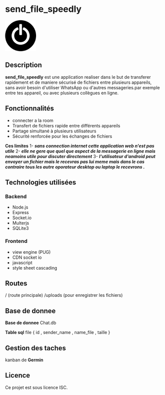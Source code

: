 # send_file_speedly

<img src="./public/power.png" alt="Texte alternatif" width="100" />

## Description

**send_file_speedly** est une application realiser dans le but de transferer rapidement et de maniere sécurisé de fichiers entre plusieurs appareils, sans avoir besoin d'utiliser WhatsApp ou d'autres messageries.par exemple entre tes appareil, ou avec plusieurs collègues en ligne.

## Fonctionnalités

- connecter a la room
- Transfert de fichiers rapide entre différents appareils
- Partage simultané à plusieurs utilisateurs
- Sécurité renforcée pour les échanges de fichiers

**Ces limites**
1- **_sans connection internet cette application web n'est pas utile_**
2- **_elle ne gere que quel que aspect de la messagerie en ligne mais neamoins utile pour discuter directement_**
3- **_l'utilisateur d'android peut envoyer un fichier mais le recevras pas lui meme mais dans le cas contraire tous les autre oporateur desktop ou laptop le recevrons ._**

## Technologies utilisées

### Backend

- Node.js
- Express
- Socket.io
- Multerjs
- SQLite3

### Frontend

- view engine (PUG)
- CDN socket io
- javascript
- style sheet cascading

## Routes

/ (route principale)
/uploads (pour enregistrer les fichiers)

## Base de donnee

**Base de donnee** Chat.db

**Table sql**
file { id , sender_name , name_file , taille }

## Gestion des taches

kanban de **Germin**

## Licence

Ce projet est sous licence ISC.
